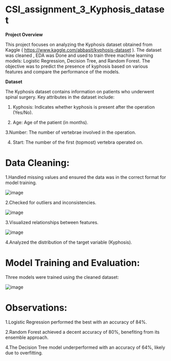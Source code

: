 # CSI_assignment_3_Kyphosis_dataset

**Project Overview** 

This project focuses on analyzing the Kyphosis dataset obtained from Kaggle ( https://www.kaggle.com/abbasit/kyphosis-dataset ). The dataset was cleaned , EDA was Done and used to train three machine learning models: Logistic Regression, Decision Tree, and Random Forest. The objective was to predict the presence of kyphosis based on various features and compare the performance of the models.

**Dataset**

The Kyphosis dataset contains information on patients who underwent spinal surgery. Key attributes in the dataset include:

1. Kyphosis: Indicates whether kyphosis is present after the operation (Yes/No).

2. Age: Age of the patient (in months).

3.Number: The number of vertebrae involved in the operation.

4. Start: The number of the first (topmost) vertebra operated on.

# Data Cleaning:

1.Handled missing values and ensured the data was in the correct format for model training.

![image](https://github.com/user-attachments/assets/a8005c4d-abb5-4060-89fc-0c97bdda7203)


2.Checked for outliers and inconsistencies.

![image](https://github.com/user-attachments/assets/92473616-54f7-4311-9650-d2c638fdd578)


3.Visualized relationships between features.

![image](https://github.com/user-attachments/assets/35e0a83b-16a2-47a1-a4d3-dc8ecd9c163f)


4.Analyzed the distribution of the target variable (Kyphosis).


# Model Training and Evaluation:

Three models were trained using the cleaned dataset:

![image](https://github.com/user-attachments/assets/f625a2a9-4ced-4b81-bc9b-cbe61b905d4c)


# Observations:

1.Logistic Regression performed the best with an accuracy of 84%.

2.Random Forest achieved a decent accuracy of 80%, benefiting from its ensemble approach.

4.The Decision Tree model underperformed with an accuracy of 64%, likely due to overfitting.
